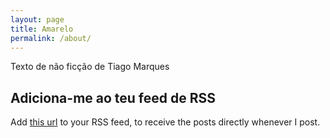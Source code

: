 ```yaml
---
layout: page
title: Amarelo
permalink: /about/
---
```


Texto de não ficção de Tiago Marques

## Adiciona-me ao teu feed de RSS
Add [this url](https://adhoc.fun/feed.xml "Copy this to url list for your RSS feed") to your RSS feed, to receive the posts directly whenever I post.
